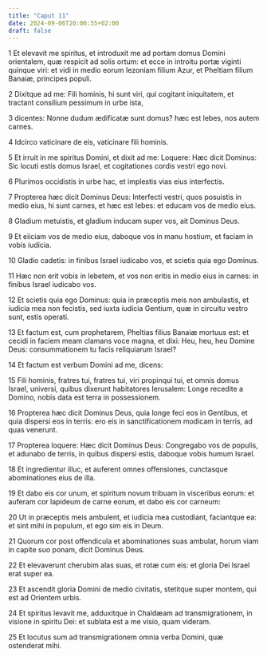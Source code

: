 ```yaml
---
title: "Caput 11"
date: 2024-09-06T20:00:55+02:00
draft: false
---
```



1 Et elevavit me spiritus, et introduxit me ad portam domus Domini orientalem, quæ respicit ad solis ortum: et ecce in introitu portæ viginti quinque viri: et vidi in medio eorum Iezoniam filium Azur, et Pheltiam filium Banaiæ, principes populi.

2 Dixitque ad me: Fili hominis, hi sunt viri, qui cogitant iniquitatem, et tractant consilium pessimum in urbe ista,

3 dicentes: Nonne dudum ædificatæ sunt domus? hæc est lebes, nos autem carnes.

4 Idcirco vaticinare de eis, vaticinare fili hominis.

5 Et irruit in me spiritus Domini, et dixit ad me: Loquere: Hæc dicit Dominus: Sic locuti estis domus Israel, et cogitationes cordis vestri ego novi.

6 Plurimos occidistis in urbe hac, et implestis vias eius interfectis.

7 Propterea hæc dicit Dominus Deus: Interfecti vestri, quos posuistis in medio eius, hi sunt carnes, et hæc est lebes: et educam vos de medio eius.

8 Gladium metuistis, et gladium inducam super vos, ait Dominus Deus.

9 Et eiiciam vos de medio eius, daboque vos in manu hostium, et faciam in vobis iudicia.

10 Gladio cadetis: in finibus Israel iudicabo vos, et scietis quia ego Dominus.

11 Hæc non erit vobis in lebetem, et vos non eritis in medio eius in carnes: in finibus Israel iudicabo vos.

12 Et scietis quia ego Dominus: quia in præceptis meis non ambulastis, et iudicia mea non fecistis, sed iuxta iudicia Gentium, quæ in circuitu vestro sunt, estis operati.

13 Et factum est, cum prophetarem, Pheltias filius Banaiæ mortuus est: et cecidi in faciem meam clamans voce magna, et dixi: Heu, heu, heu Domine Deus: consummationem tu facis reliquiarum Israel?

14 Et factum est verbum Domini ad me, dicens:

15 Fili hominis, fratres tui, fratres tui, viri propinqui tui, et omnis domus Israel, universi, quibus dixerunt habitatores Ierusalem: Longe recedite a Domino, nobis data est terra in possessionem.

16 Propterea hæc dicit Dominus Deus, quia longe feci eos in Gentibus, et quia dispersi eos in terris: ero eis in sanctificationem modicam in terris, ad quas venerunt.

17 Propterea loquere: Hæc dicit Dominus Deus: Congregabo vos de populis, et adunabo de terris, in quibus dispersi estis, daboque vobis humum Israel.

18 Et ingredientur illuc, et auferent omnes offensiones, cunctasque abominationes eius de illa.

19 Et dabo eis cor unum, et spiritum novum tribuam in visceribus eorum: et auferam cor lapideum de carne eorum, et dabo eis cor carneum:

20 Ut in præceptis meis ambulent, et iudicia mea custodiant, faciantque ea: et sint mihi in populum, et ego sim eis in Deum.

21 Quorum cor post offendicula et abominationes suas ambulat, horum viam in capite suo ponam, dicit Dominus Deus.

22 Et elevaverunt cherubim alas suas, et rotæ cum eis: et gloria Dei Israel erat super ea.

23 Et ascendit gloria Domini de medio civitatis, stetitque super montem, qui est ad Orientem urbis.

24 Et spiritus levavit me, adduxitque in Chaldæam ad transmigrationem, in visione in spiritu Dei: et sublata est a me visio, quam videram.

25 Et locutus sum ad transmigrationem omnia verba Domini, quæ ostenderat mihi.

